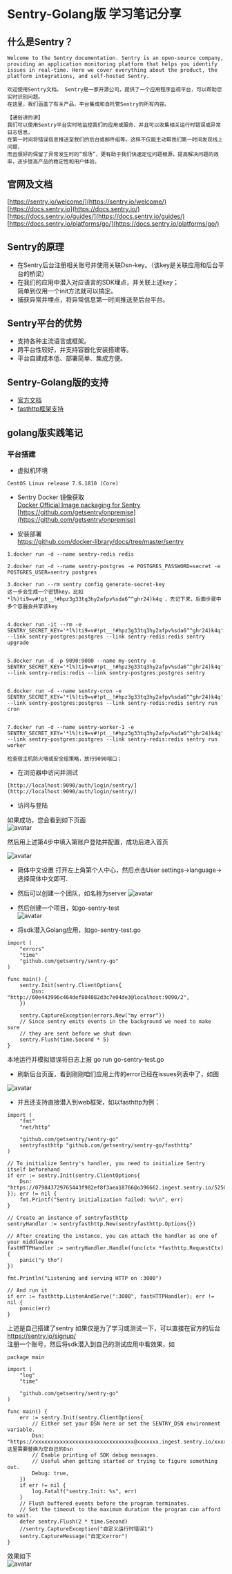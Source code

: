 # Sentry-Golang版 学习笔记分享
## 什么是Sentry？
```
Welcome to the Sentry documentation. Sentry is an open-source company,   
providing an application monitoring platform that helps you identify    
issues in real-time. Here we cover everything about the product, the    platform integrations, and self-hosted Sentry.    

欢迎使用Sentry文档。 Sentry是一家开源公司，提供了一个应用程序监视平台，可以帮助您实时识别问题。  
在这里，我们涵盖了有关产品，平台集成和自托管Sentry的所有内容。

【通俗讲的讲】
我们可以使用Sentry平台实时地监控我们的应用或服务、并且可以收集相关运行时错误或异常日志信息，    
在第一时间将错误信息推送至我们的后台或邮件组等。这样不仅能主动帮我们第一时间发现线上问题，   
而且很好的保留了异常发生时的“现场”，更有助于我们快速定位问题根源，提高解决问题的效率，逐步提高产品的稳定性和用户体验。            
```

## 官网及文档
[https://sentry.io/welcome/](https://sentry.io/welcome/)  
[https://docs.sentry.io](https://docs.sentry.io/)  
[https://docs.sentry.io/guides/](https://docs.sentry.io/guides/)   
[https://docs.sentry.io/platforms/go/](https://docs.sentry.io/platforms/go/)    


## Sentry的原理
- 在Sentry后台注册相关账号并使用关联Dsn-key。（该key是关联应用和后台平台的桥梁）  
- 在我们的应用中潜入对应语言的SDK埋点，并关联上述key；    
  简单到仅用一个init方法就可以搞定。 
- 捕获异常并埋点，将异常信息第一时间推送至后台平台。  


## Sentry平台的优势
- 支持各种主流语言或框架。
- 跨平台性较好，并支持容器化安装搭建等。
- 平台自建成本低、部署简单、集成方便。   


## Sentry-Golang版的支持
- [官方文档](https://docs.sentry.io/platforms/go/)
- [fasthttp框架支持](https://docs.sentry.io/platforms/go/fasthttp/)   

## golang版实践笔记
### 平台搭建
- 虚拟机环境
```
CentOS Linux release 7.6.1810 (Core)
```
- Sentry Docker 镜像获取    
[Docker Official Image packaging for Sentry](https://github.com/getsentry/docker-sentry)  
[https://github.com/getsentry/onpremise](https://github.com/getsentry/onpremise)


- 安装部署  
https://github.com/docker-library/docs/tree/master/sentry  
```
1.docker run -d --name sentry-redis redis

2.docker run -d --name sentry-postgres -e POSTGRES_PASSWORD=secret -e POSTGRES_USER=sentry postgres

3.docker run --rm sentry config generate-secret-key
这一步会生成一个密钥key，比如 *l%)ti9=v#!pt__!#hpz3g33tq3hy2afpv%sda6^^ghr24)k4q ，先记下来，后面步骤中多个容器会共享该key 


4.docker run -it --rm -e SENTRY_SECRET_KEY='*l%)ti9=v#!pt__!#hpz3g33tq3hy2afpv%sda6^^ghr24)k4q' --link sentry-postgres:postgres --link sentry-redis:redis sentry upgrade


5.docker run -d -p 9090:9000 --name my-sentry -e SENTRY_SECRET_KEY='*l%)ti9=v#!pt__!#hpz3g33tq3hy2afpv%sda6^^ghr24)k4q' --link sentry-redis:redis --link sentry-postgres:postgres sentry


6.docker run -d --name sentry-cron -e SENTRY_SECRET_KEY='*l%)ti9=v#!pt__!#hpz3g33tq3hy2afpv%sda6^^ghr24)k4q' --link sentry-postgres:postgres --link sentry-redis:redis sentry run cron


7.docker run -d --name sentry-worker-1 -e SENTRY_SECRET_KEY='*l%)ti9=v#!pt__!#hpz3g33tq3hy2afpv%sda6^^ghr24)k4q' --link sentry-postgres:postgres --link sentry-redis:redis sentry run worker

检查宿主机防火墙或安全组策略，放行9090端口；

```
- 在浏览器中访问并测试
```
[http://localhost:9090/auth/login/sentry/](http://localhost:9090/auth/login/sentry/)
```

- 访问与登陆  

如果成功，您会看到如下页面      
![avatar](https://github.com/jordy1024/tool-guide/blob/master/sentry/images/access-succ.png?raw=true)  

然后用上述第4步中填入第账户登陆并配置，成功后进入首页    

![avatar](https://github.com/jordy1024/tool-guide/blob/master/sentry/images/sentry-login-index.png?raw=true)



- 简体中文设置
打开左上角第个人中心，然后点击User settings->language-> 选择简体中文即可.

- 然后可以创建一个团队，如名称为server 
![avatar](https://github.com/jordy1024/tool-guide/blob/master/sentry/images/create-team.png?raw=true)


- 然后创建一个项目，如go-sentry-test    
![avatar](https://github.com/jordy1024/tool-guide/blob/master/sentry/images/create-project2.png?raw=true)



- 将sdk潜入Golang应用，如go-sentry-test.go  
```
import (
	"errors"
	"time"
	"github.com/getsentry/sentry-go"
)

func main() {
	sentry.Init(sentry.ClientOptions{
		Dsn: "http://60e443996c464def804082d3c7e04de3@localhost:9090/2",
	})

	sentry.CaptureException(errors.New("my error"))
	// Since sentry emits events in the background we need to make sure
	// they are sent before we shut down
	sentry.Flush(time.Second * 5)
}
```
 
本地运行并模拟错误将日志上报
go run go-sentry-test.go 

- 刷新后台页面，看到刚刚咱们应用上传的error已经在issues列表中了，如图  

![avatar](https://github.com/jordy1024/tool-guide/blob/master/sentry/images/sentry-issues-upload.png?raw=true)

- 并且还支持直接潜入到web框架，如以fasthttp为例：
```
import (
	"fmt"
	"net/http"

	"github.com/getsentry/sentry-go"
	sentryfasthttp "github.com/getsentry/sentry-go/fasthttp"
)

// To initialize Sentry's handler, you need to initialize Sentry itself beforehand
if err := sentry.Init(sentry.ClientOptions{
	Dsn: "https://079843729765443f982ef8f3aea18766@o396662.ingest.sentry.io/5250281",
}); err != nil {
	fmt.Printf("Sentry initialization failed: %v\n", err)
}

// Create an instance of sentryfasthttp
sentryHandler := sentryfasthttp.New(sentryfasthttp.Options{})

// After creating the instance, you can attach the handler as one of your middleware
fastHTTPHandler := sentryHandler.Handle(func(ctx *fasthttp.RequestCtx) {
	panic("y tho")
})

fmt.Println("Listening and serving HTTP on :3000")

// And run it
if err := fasthttp.ListenAndServe(":3000", fastHTTPHandler); err != nil {
	panic(err)
}
```

上述是自己搭建了sentry
如果仅是为了学习或测试一下，可以直接在官方的后台
https://sentry.io/signup/  
注册一个账号，然后将sdk潜入到自己的测试应用中看效果，如
```
package main

import (
    "log"
    "time"

    "github.com/getsentry/sentry-go"
)

func main() {
    err := sentry.Init(sentry.ClientOptions{
        // Either set your DSN here or set the SENTRY_DSN environment variable.
        Dsn: "https://xxxxxxxxxxxxxxxxxxxxxxxxxxxxxxxx@xxxxxxx.ingest.sentry.io/xxxxxxx",//这里需要替换为您自己的Dsn
        // Enable printing of SDK debug messages.
        // Useful when getting started or trying to figure something out.
        Debug: true,
    })
    if err != nil {
        log.Fatalf("sentry.Init: %s", err)
    }
    // Flush buffered events before the program terminates.
    // Set the timeout to the maximum duration the program can afford to wait.
    defer sentry.Flush(2 * time.Second)
    //sentry.CaptureException("自定义运行时错误1")
    sentry.CaptureMessage("自定义error")
}
```
效果如下   
![avatar](https://github.com/jordy1024/tool-guide/blob/master/sentry/images/cloud-admin-go-test.png?raw=true)  



